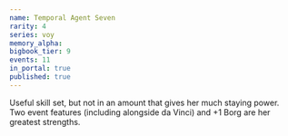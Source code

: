 ```yaml
---
name: Temporal Agent Seven
rarity: 4
series: voy
memory_alpha:
bigbook_tier: 9
events: 11
in_portal: true
published: true
---
```


Useful skill set, but not in an amount that gives her much staying power. Two event features (including alongside da Vinci) and +1 Borg are her greatest strengths.
